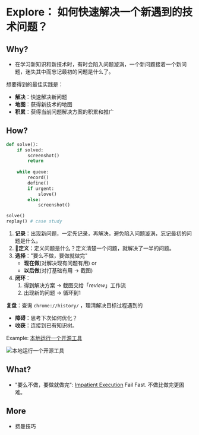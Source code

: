 # Explore： 如何快速解决一个新遇到的技术问题？ 


## Why?

- 在学习新知识和新技术时，有时会陷入问题漩涡，一个新问题接着一个新问题，迷失其中而忘记最初的问题是什么了。

想要得到的最佳实践是：

- **解决**：快速解决新问题
- **地图**：获得新技术的地图
- **积累**：获得当前问题解决方案的积累和推广

## How?

``` python
def solve():
	if solved:
		screenshot()
		return 
		
	while queue:
		record()
		define()
		if urgent:
			slove()
		else:
			screenshot()	

solve()			
replay() # case study	
```

1. **记录**：出现新问题，一定先记录，再解决，避免陷入问题漩涡，忘记最初的问题是什么。
1. **定义**：定义问题是什么？定义清楚一个问题，就解决了一半的问题。
1. **选择**："要么不做，要做就做完"
	- 	**现在做**(对解决现有问题有用) or 
	-  **以后做**(对打基础有用 -> 截图)
1. **闭环**：
	1. 得到解决方案 → 截图交给「*review*」工作流
	1. 出现新的问题 → 循环到1


**复盘**：查询 `chrome://history/` ，理清解决目标过程遇到的

- **障碍**：思考下次如何优化？
- **收获**：连接到已有知识树。


Example: [本地运行一个开源工具](https://workflowy.com/s/explain-my-shell3/Y8ZlMSiGBKN3pKvI)

![本地运行一个开源工具](https://i.imgur.com/f5urBht.png)

## What?

- "要么不做，要做就做完": [Impatient Execution](https://briancasel.com/impatient-execution/) Fail Fast. 不做比做完更困难。

## More

- 费曼技巧